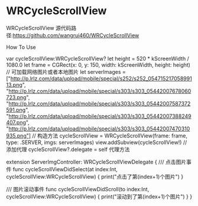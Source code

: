 # WRCycleScrollView
WRCycleScrollView
源代码路径:https://github.com/wangrui460/WRCycleScrollView

How To Use


var cycleScrollView:WRCycleScrollView?
let height = 520 * kScreenWidth / 1080.0
let frame = CGRect(x: 0, y: 150, width: kScreenWidth, height: height)
// 可加载网络图片或者本地图片
let serverImages = ["http://p.lrlz.com/data/upload/mobile/special/s252/s252_05471521705899113.png",              "http://p.lrlz.com/data/upload/mobile/special/s303/s303_05442007678060723.png",                  "http://p.lrlz.com/data/upload/mobile/special/s303/s303_05442007587372591.png",                    "http://p.lrlz.com/data/upload/mobile/special/s303/s303_05442007388249407.png",                    "http://p.lrlz.com/data/upload/mobile/special/s303/s303_05442007470310935.png"]
// 构造方法
cycleScrollView = WRCycleScrollView(frame: frame, type: .SERVER, imgs: serverImages)
view.addSubview(cycleScrollView!)
// 添加代理
cycleScrollView?.delegate = self
代理方法


extension ServerImgController: WRCycleScrollViewDelegate
{
/// 点击图片事件
func cycleScrollViewDidSelect(at index:Int, cycleScrollView:WRCycleScrollView)
{
print("点击了第\(index+1)个图片")
}

/// 图片滚动事件
func cycleScrollViewDidScroll(to index:Int, cycleScrollView:WRCycleScrollView)
{
print("滚动到了第\(index+1)个图片")
}
}
